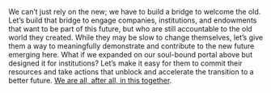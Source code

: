 We can’t just rely on the new; we have to build a bridge to welcome the old. Let’s build that bridge to engage companies, institutions, and endowments that want to be part of this future, but who are still accountable to the old world they created. While they may be slow to change themselves, let’s give them a way to meaningfully demonstrate and contribute to the new future emerging here. What if we expanded on our soul-bound portal above but designed it for institutions? Let’s make it easy for them to commit their resources and take actions that unblock and accelerate the transition to a better future. [We are all, after all, in this together](https://discord.gg/rddG5gytNH).